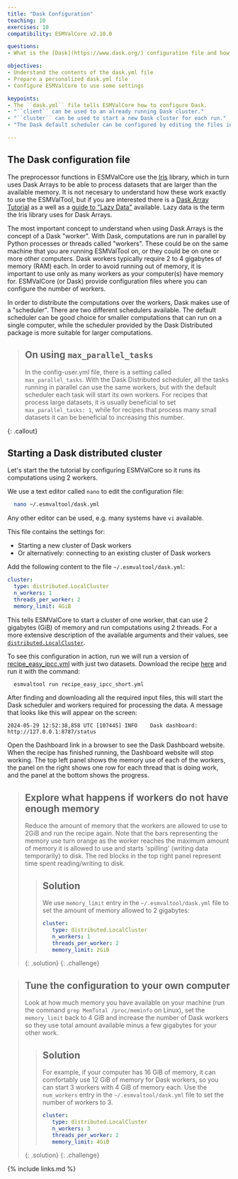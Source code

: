 ```yaml
---
title: "Dask Configuration"
teaching: 10
exercises: 10
compatibility: ESMValCore v2.10.0

questions:
- What is the [Dask](https://www.dask.org/) configuration file and how should I use it?

objectives:
- Understand the contents of the dask.yml file
- Prepare a personalized dask.yml file
- Configure ESMValCore to use some settings

keypoints:
- The ``dask.yml`` file tells ESMValCore how to configure Dask.
- "``client`` can be used to an already running Dask cluster."
- "``cluster`` can be used to start a new Dask cluster for each run."
- "The Dask default scheduler can be configured by editing the files in ~/.config/dask."

---
```


## The Dask configuration file

The preprocessor functions in ESMValCore use the
[Iris](https://scitools-iris.readthedocs.io) library, which in turn uses Dask
Arrays to be able to process datasets that are larger than the available memory.
It is not necesary to understand how these work exactly to use the ESMValTool,
but if you are interested there is a
[Dask Array Tutorial](https://tutorial.dask.org/02_array.html) as a well as a
[guide to "Lazy Data"](https://scitools-iris.readthedocs.io/en/stable/userguide/real_and_lazy_data.html)
available. Lazy data is the term the Iris library uses for Dask Arrays.

The most important concept to understand when using Dask Arrays is the concept
of a Dask "worker". With Dask, computations are run in parallel by Python
processes or threads called "workers". These could be on the
same machine that you are running ESMValTool on, or they could be on one or
more other computers. Dask workers typically require 2 to 4 gigabytes of
memory (RAM) each. In order to avoid running out of memory, it is important
to use only as many workers as your computer(s) have memory for. ESMValCore
(or Dask) provide configuration files where you can configure the number of
workers.

In order to distribute the computations over the workers, Dask makes use of a
"scheduler". There are two different schedulers available. The default
scheduler can be good choice for smaller computations that can run
on a single computer, while the scheduler provided by the Dask Distributed
package is more suitable for larger computations. 

> ## On using ``max_parallel_tasks``
>
> In the config-user.yml file, there is a setting called ``max_parallel_tasks``.
> With the Dask Distributed scheduler, all the tasks running in parallel
> can use the same workers, but with the default scheduler each task will
> start its own workers. For recipes that process large datasets, it is usually
> beneficial to set ``max_parallel_tasks: 1``, while for recipes that process
> many small datasets it can be beneficial to increasing this number.
>
{: .callout}

## Starting a Dask distributed cluster

Let's start the the tutorial by configuring ESMValCore so it runs its
computations using 2 workers.

We use a text editor called ``nano`` to edit the configuration file:

~~~bash
  nano ~/.esmvaltool/dask.yml
~~~

Any other editor can be used, e.g. many systems have ``vi`` available.

This file contains the settings for:

- Starting a new cluster of Dask workers
- Or alternatively: connecting to an existing cluster of Dask workers

Add the following content to the file ``~/.esmvaltool/dask.yml``:

```yaml
cluster:
  type: distributed.LocalCluster
  n_workers: 1
  threads_per_worker: 2
  memory_limit: 4GiB
```

This tells ESMValCore to start a cluster of one worker, that can use 2
gigabytes (GiB) of memory and run computations using 2 threads. For a more
extensive description of the available arguments and their values, see
[``distributed.LocalCluster``](https://distributed.dask.org/en/stable/api.html#distributed.LocalCluster).

To see this configuration in action, run we will run a version
of [recipe_easy_ipcc.yml](https://docs.esmvaltool.org/en/latest/recipes/recipe_examples.html) with just two datasets. Download
the recipe [here](../files/recipe_easy_ipcc_short.yml) and run it
with the command:

~~~bash
  esmvaltool run recipe_easy_ipcc_short.yml
~~~

After finding and downloading all the required input files, this will start
the Dask scheduler and workers required for processing the data. A message that
looks like this will appear on the screen:

```
2024-05-29 12:52:38,858 UTC [107445] INFO    Dask dashboard: http://127.0.0.1:8787/status
```

Open the Dashboard link in a browser to see the Dask Dashboard website.
When the recipe has finished running, the Dashboard website will stop working.
The top left panel shows the memory use of each of the workers, the panel on the
right shows one row for each thread that is doing work, and the panel at the
bottom shows the progress.

> ## Explore what happens if workers do not have enough memory
>
> Reduce the amount of memory that the workers are allowed to use to 2GiB and
> run the recipe again. Note that the bars representing the memory use turn
> orange as the worker reaches the maximum amount of memory it is
> allowed to use and starts 'spilling' (writing data temporarily) to disk.
> The red blocks in the top right panel represent time spent reading/writing
> to disk.
>
>> ## Solution
>>
>> We use `memory_limit` entry in the `~/.esmvaltool/dask.yml` file to set the
>> amount of memory allowed to 2 gigabytes:
>>```yaml
>> cluster:
>>    type: distributed.LocalCluster
>>    n_workers: 1
>>    threads_per_worker: 2
>>    memory_limit: 2GiB
>>```
>>
> {: .solution}
{: .challenge}


> ## Tune the configuration to your own computer
>
> Look at how much memory you have available on your machine (run the command
> ``grep MemTotal /proc/meminfo`` on Linux), set the ``memory_limit`` back to
> 4 GiB and increase the number of Dask workers so they use total amount
> available minus a few gigabytes for your other work.
>
>> ## Solution
>>
>> For example, if your computer has 16 GiB of memory, it can comfortably use
>> 12 GiB of memory for Dask workers, so you can start 3 workers with 4 GiB
>> of memory each.
>> Use the `num_workers` entry in the `~/.esmvaltool/dask.yml` file to set the
>> number of workers to 3.
>>```yaml
>> cluster:
>>    type: distributed.LocalCluster
>>    n_workers: 3
>>    threads_per_worker: 2
>>    memory_limit: 4GiB
>>```
>>
> {: .solution}
{: .challenge}

{% include links.md %}
